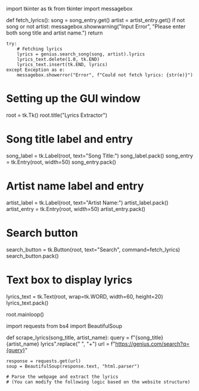 import tkinter as tk
from tkinter import messagebox

def fetch_lyrics():
    song = song_entry.get()
    artist = artist_entry.get()
    if not song or not artist:
        messagebox.showwarning("Input Error", "Please enter both song title and artist name.")
        return
    
    try:
        # Fetching lyrics
        lyrics = genius.search_song(song, artist).lyrics
        lyrics_text.delete(1.0, tk.END)
        lyrics_text.insert(tk.END, lyrics)
    except Exception as e:
        messagebox.showerror("Error", f"Could not fetch lyrics: {str(e)}")

# Setting up the GUI window
root = tk.Tk()
root.title("Lyrics Extractor")

# Song title label and entry
song_label = tk.Label(root, text="Song Title:")
song_label.pack()
song_entry = tk.Entry(root, width=50)
song_entry.pack()

# Artist name label and entry
artist_label = tk.Label(root, text="Artist Name:")
artist_label.pack()
artist_entry = tk.Entry(root, width=50)
artist_entry.pack()

# Search button
search_button = tk.Button(root, text="Search", command=fetch_lyrics)
search_button.pack()

# Text box to display lyrics
lyrics_text = tk.Text(root, wrap=tk.WORD, width=60, height=20)
lyrics_text.pack()

root.mainloop()




import requests
from bs4 import BeautifulSoup

def scrape_lyrics(song_title, artist_name):
    query = f"{song_title} {artist_name} lyrics".replace(" ", "+")
    url = f"https://genius.com/search?q={query}"
    
    response = requests.get(url)
    soup = BeautifulSoup(response.text, "html.parser")
    
    # Parse the webpage and extract the lyrics
    # (You can modify the following logic based on the website structure)

